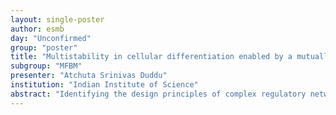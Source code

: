 ```yaml
---
layout: single-poster
author: esmb
day: "Unconfirmed"
group: "poster"
title: "Multistability in cellular differentiation enabled by a mutually antagonistic triad"
subgroup: "MFBM"
presenter: "Atchuta Srinivas Duddu"
institution: "Indian Institute of Science"
abstract: "Identifying the design principles of complex regulatory networks driving cellular decision-making remains essential to decode embryonic development as well as enhance cellular reprogramming. A well-studied network motif involved in cellular decision-making is a toggle switch – a set of two opposing transcription factors A and B, each of which is a master regulator of a specific cell-fate and can inhibit the activity of the other. A toggle switch can lead to two possible states – (high A, low B) and (low A, high B), and drives the ‘either-or’ choice between these two cell-fates for a common progenitor cell. However, the principles of coupled toggle switches remains unclear. Here, we investigate the dynamics of three master regulators A, B and C inhibiting each other, thus forming three coupled toggle switches to form a toggle triad. Our simulations show that this toggle triad can drive cells into three phenotypes – (high A, low B, low C) , (low A, high B, low C), and (low A, low B, high C). This network can also allow for hybrid or ‘double positive’ phenotypes – (high A, high B, low C), (low A, high B, high C) and (high A, low B, high C), especially upon including self-activation loops on A, B and C. Finally, we apply our results to understand the cellular decision-making in terms of differentiation of naïve CD4+ T cells into Th1, Th2 and Th17 states, where hybrid Th1/Th2 and hybrid Th1/Th17 cells have been reported in addition to the Th1, Th2 and Th17 ones. Our results offer novel insights into the design principles of a multistable network topology and provides a framework for synthetic biology to design tristable systems."
---
```

